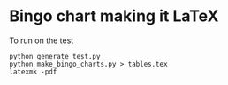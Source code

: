 # Bingo chart making it LaTeX

To run on the test
```
python generate_test.py 
python make_bingo_charts.py > tables.tex
latexmk -pdf
```
